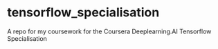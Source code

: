 # tensorflow_specialisation
A repo for my coursework for the Coursera Deeplearning.AI Tensorflow Specialisation
